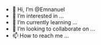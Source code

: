 - 👋 Hi, I’m @Emnanuel
- 👀 I’m interested in ...
- 🌱 I’m currently learning ...
- 💞️ I’m looking to collaborate on ...
- 📫 How to reach me ...

<!---
Emnanuel/Emnanuel is a ✨ special ✨ repository because its `README.md` (this file) appears on your GitHub profile.
You can click the Preview link to take a look at your changes.
--->
